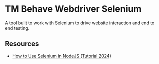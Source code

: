 # TM Behave Webdriver Selenium

A tool built to work with Selenium to drive website interaction and end to end testing.

## Resources

- [How to Use Selenium in NodeJS (Tutorial 2024)](https://www.zenrows.com/blog/selenium-nodejs#extract-data)
